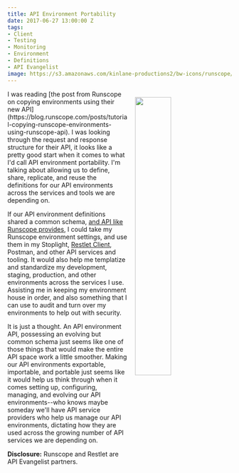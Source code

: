 ```yaml
---
title: API Environment Portability
date: 2017-06-27 13:00:00 Z
tags:
- Client
- Testing
- Monitoring
- Environment
- Definitions
- API Evangelist
image: https://s3.amazonaws.com/kinlane-productions2/bw-icons/runscope/1-runscope-env.jpg
---
```


<p><a href="https://blog.runscope.com/posts/tutorial-copying-runscope-environments-using-runscope-api"><img src="https://s3.amazonaws.com/kinlane-productions2/bw-icons/runscope/1-runscope-env.jpg" align="right" width="40%" style="padding: 15px;" /></a></p>I was reading [the post from Runscope on copying environments using their new API](https://blog.runscope.com/posts/tutorial-copying-runscope-environments-using-runscope-api). I was looking through the request and response structure for their API, it looks like a pretty good start when it comes to what I'd call API environment portability. I'm talking about allowing us to define, share, replicate, and reuse the definitions for our API environments across the services and tools we are depending on.

If our API environment definitions shared a common schema, [and API like Runscope provides](https://www.runscope.com/docs/api/environments), I could take my Runscope environment settings, and use them in my Stoplight, [Restlet Client](https://restlet.com/modules/client/), Postman, and other API services and tooling. It would also help me templatize and standardize my development, staging, production, and other environments across the services I use. Assisting me in keeping my environment house in order, and also something that I can use to audit and turn over my environments to help out with security.

It is just a thought. An API environment API, possessing an evolving but common schema just seems like one of those things that would make the entire API space work a little smoother. Making our API environments exportable, importable, and portable just seems like it would help us think through when it comes setting up, configuring, managing, and evolving our API environments--who knows maybe someday we'll have API service providers who help us manage our API environments, dictating how they are used across the growing number of API services we are depending on.

**Disclosure:** Runscope and Restlet are API Evangelist partners.
